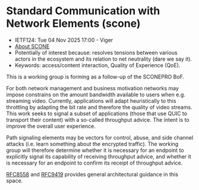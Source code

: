 # 	Standard Communication with Network Elements (scone)
* <IETFschedule>IETF124: Tue 04 Nov 2025 17:00 - Viger</IETFschedule>
* [About SCONE](https://datatracker.ietf.org/doc/charter-ietf-scone/)
* Potentially of interest because: resolves tensions between various actors in the ecosystem and its relation to net neutrality (dare we say it).
* Keywords: access/content interaction, Quality of Experience (QoE).

This is a working group is forming as a follow-up of the SCONEPRO BoF.

For both network management and business motivation networks may impose constrains on the amount bandwidth available to users when e.g. streaming video. Currently, applications will adapt heuristically to this throttling by adapting the bit rate and therefore the quality of video streams. This work seeks to signal a subset of applications (those that use QUIC to transport their content) with a so-called throughput advice. The intent is to improve the overall user experience. 


Path signaling elements may be vectors for control, abuse, and side channel attacks (i.e. learn something about the encrypted traffic).  The working group will therefore determine whether it is necessary for an endpoint to explicitly signal its capability of receiving throughput advice, and whether it is necessary for an endpoint to confirm its receipt of throughput advice.

[RFC8558](https://datatracker.ietf.org/doc/html/rfc8558) and [RFC9419](https://datatracker.ietf.org/doc/html/rfc9419) provides general architectural guidance in this space. 
